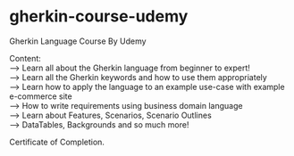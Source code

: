 # gherkin-course-udemy
Gherkin Language Course By Udemy


Content:  
--> Learn all about the Gherkin language from beginner to expert!  
--> Learn all the Gherkin keywords and how to use them appropriately  
--> Learn how to apply the language to an example use-case with example e-commerce site  
--> How to write requirements using business domain language  
--> Learn about Features, Scenarios, Scenario Outlines  
--> DataTables, Backgrounds and so much more!  

Certificate of Completion. 
